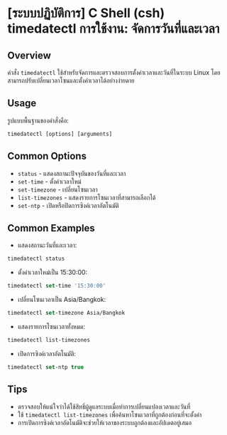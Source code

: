 # [ระบบปฏิบัติการ] C Shell (csh) timedatectl การใช้งาน: จัดการวันที่และเวลา

## Overview
คำสั่ง `timedatectl` ใช้สำหรับจัดการและตรวจสอบการตั้งค่าเวลาและวันที่ในระบบ Linux โดยสามารถปรับเปลี่ยนเวลาโซนและตั้งค่าเวลาได้อย่างง่ายดาย

## Usage
รูปแบบพื้นฐานของคำสั่งคือ:
```csh
timedatectl [options] [arguments]
```

## Common Options
- `status` - แสดงสถานะปัจจุบันของวันที่และเวลา
- `set-time` - ตั้งค่าเวลาใหม่
- `set-timezone` - เปลี่ยนโซนเวลา
- `list-timezones` - แสดงรายการโซนเวลาที่สามารถเลือกได้
- `set-ntp` - เปิดหรือปิดการซิงค์เวลาอัตโนมัติ

## Common Examples
- แสดงสถานะวันที่และเวลา:
```csh
timedatectl status
```

- ตั้งค่าเวลาใหม่เป็น 15:30:00:
```csh
timedatectl set-time '15:30:00'
```

- เปลี่ยนโซนเวลาเป็น Asia/Bangkok:
```csh
timedatectl set-timezone Asia/Bangkok
```

- แสดงรายการโซนเวลาทั้งหมด:
```csh
timedatectl list-timezones
```

- เปิดการซิงค์เวลาอัตโนมัติ:
```csh
timedatectl set-ntp true
```

## Tips
- ตรวจสอบให้แน่ใจว่าได้ใช้สิทธิ์ผู้ดูแลระบบเมื่อทำการเปลี่ยนแปลงเวลาและวันที่
- ใช้ `timedatectl list-timezones` เพื่อค้นหาโซนเวลาที่ถูกต้องก่อนที่จะตั้งค่า
- การเปิดการซิงค์เวลาอัตโนมัติจะช่วยให้เวลาของระบบถูกต้องและอัปเดตอยู่เสมอ